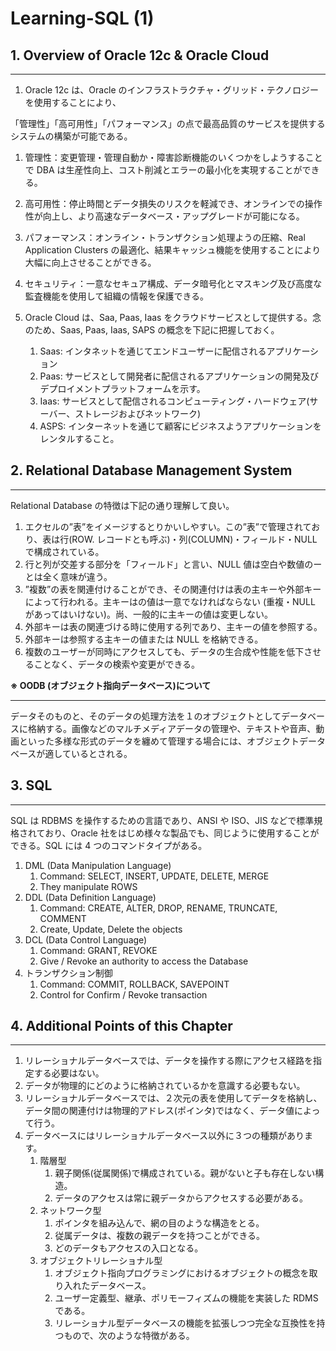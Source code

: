 # Learning-SQL (1)

## 1. Overview of Oracle 12c & Oracle Cloud

---

1. Oracle 12c は、Oracle のインフラストラクチャ・グリッド・テクノロジーを使用することにより、

「管理性」「高可用性」「パフォーマンス」の点で最高品質のサービスを提供するシステムの構築が可能である。

1. 管理性：変更管理・管理自動か・障害診断機能のいくつかをしようすることで DBA は生産性向上、コスト削減とエラーの最小化を実現することができる。
2. 高可用性：停止時間とデータ損失のリスクを軽減でき、オンラインでの操作性が向上し、より高速なデータベース・アップグレードが可能になる。
3. パフォーマンス：オンライン・トランザクション処理ようの圧縮、Real Application Clusters の最適化、結果キャッシュ機能を使用することにより大幅に向上させることができる。
4. セキュリティ：一意なセキュア構成、データ暗号化とマスキング及び高度な監査機能を使用して組織の情報を保護できる。

5. Oracle Cloud は、Saa, Paas, Iaas をクラウドサービスとして提供する。念のため、Saas, Paas, Iaas, SAPS の概念を下記に把握しておく。
   1. Saas: インタネットを通じてエンドユーザーに配信されるアプリケーション
   2. Paas: サービスとして開発者に配信されるアプリケーションの開発及びデプロイメントプラットフォームを示す。
   3. Iaas: サービスとして配信されるコンピューティング・ハードウェア(サーバー、ストレージおよびネットワーク)
   4. ASPS: インターネットを通じて顧客にビジネスようアプリケーションをレンタルすること。

## 2. Relational Database Management System

---

Relational Database の特徴は下記の通り理解して良い。

1. エクセルの”表”をイメージするとりかいしやすい。この”表”で管理されており、表は行(ROW. レコードとも呼ぶ)・列(COLUMN)・フィールド・NULL で構成されている。
2. 行と列が交差する部分を「フィールド」と言い、NULL 値は空白や数値のーとは全く意味が違う。
3. ”複数”の表を関連付けることができ、その関連付けは表の主キーや外部キーによって行われる。主キーはの値は一意でなければならない (重複・NULL があってはいけない)。尚、一般的に主キーの値は変更しない。
4. 外部キーは表の関連づける時に使用する列であり、主キーの値を参照する。
5. 外部キーは参照する主キーの値または NULL を格納できる。
6. 複数のユーザーが同時にアクセスしても、データの生合成や性能を低下させることなく、データの検索や変更ができる。

**※ OODB (オブジェクト指向データベース)について**

---

データそのものと、そのデータの処理方法を１のオブジェクトとしてデータベースに格納する。画像などのマルチメディアデータの管理や、テキストや音声、動画といった多様な形式のデータを纏めて管理する場合には、オブジェクトデータベースが適しているとされる。

## 3. SQL

---

SQL は RDBMS を操作するための言語であり、ANSI や ISO、JIS などで標準規格されており、Oracle 社をはじめ様々な製品でも、同じように使用することができる。SQL には 4 つのコマンドタイプがある。

1. DML (Data Manipulation Language)
   1. Command: SELECT, INSERT, UPDATE, DELETE, MERGE
   2. They manipulate ROWS
2. DDL (Data Definition Language)
   1. Command: CREATE, ALTER, DROP, RENAME, TRUNCATE, COMMENT
   2. Create, Update, Delete the objects
3. DCL (Data Control Language)
   1. Command: GRANT, REVOKE
   2. Give / Revoke an authority to access the Database
4. トランザクション制御
   1. Command: COMMIT, ROLLBACK, SAVEPOINT
   2. Control for Confirm / Revoke transaction

## 4. Additional Points of this Chapter

---

1. リレーショナルデータベースでは、データを操作する際にアクセス経路を指定する必要はない。
2. データが物理的にどのように格納されているかを意識する必要もない。
3. リレーショナルデータベースでは、２次元の表を使用してデータを格納し、データ間の関連付けは物理的アドレス(ポインタ)ではなく、データ値によって行う。
4. データベースにはリレーショナルデータベース以外に３つの種類があります。
   1. 階層型
      1. 親子関係(従属関係)で構成されている。親がないと子も存在しない構造。
      2. データのアクセスは常に親データからアクセスする必要がある。
   2. ネットワーク型
      1. ポインタを組み込んで、網の目のような構造をとる。
      2. 従属データは、複数の親データを持つことができる。
      3. どのデータもアクセスの入口となる。
   3. オブジェクトリレーショナル型
      1. オブジェクト指向プログラミングにおけるオブジェクトの概念を取り入れたデータベース。
      2. ユーザー定義型、継承、ポリモーフィズムの機能を実装した RDMS である。
      3. リレーショナル型データベースの機能を拡張しつつ完全な互換性を持つもので、次のような特徴がある。
